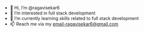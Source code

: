 - 👋 Hi, I’m @ragavisekar6
- 👀 I’m interested in full stack development
- 🌱 I’m currently learning skills related to full stack development
- 📫 Reach me via my email-ragavisekar6@gmail.com

